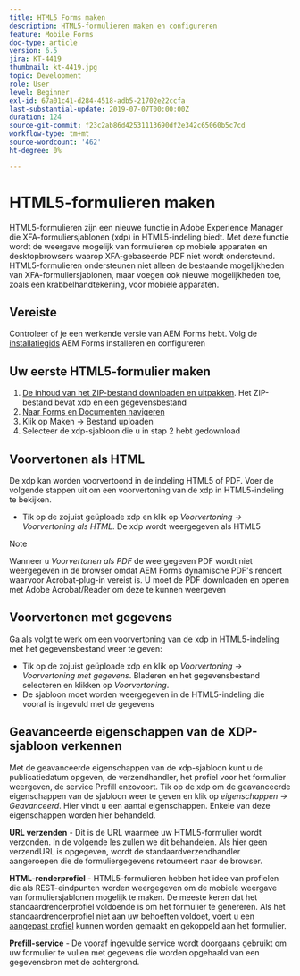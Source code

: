 ```yaml
---
title: HTML5 Forms maken
description: HTML5-formulieren maken en configureren
feature: Mobile Forms
doc-type: article
version: 6.5
jira: KT-4419
thumbnail: kt-4419.jpg
topic: Development
role: User
level: Beginner
exl-id: 67a01c41-d284-4518-adb5-21702e22ccfa
last-substantial-update: 2019-07-07T00:00:00Z
duration: 124
source-git-commit: f23c2ab86d42531113690df2e342c65060b5c7cd
workflow-type: tm+mt
source-wordcount: '462'
ht-degree: 0%

---
```


# HTML5-formulieren maken

HTML5-formulieren zijn een nieuwe functie in Adobe Experience Manager die XFA-formuliersjablonen (xdp) in HTML5-indeling biedt. Met deze functie wordt de weergave mogelijk van formulieren op mobiele apparaten en desktopbrowsers waarop XFA-gebaseerde PDF niet wordt ondersteund. HTML5-formulieren ondersteunen niet alleen de bestaande mogelijkheden van XFA-formuliersjablonen, maar voegen ook nieuwe mogelijkheden toe, zoals een krabbelhandtekening, voor mobiele apparaten.

## Vereiste

Controleer of je een werkende versie van AEM Forms hebt. Volg de [installatiegids](https://experienceleague.adobe.com/docs/experience-manager-65/forms/install-aem-forms/osgi-installation/installing-configuring-aem-forms-osgi.html) AEM Forms installeren en configureren

## Uw eerste HTML5-formulier maken

1. [De inhoud van het ZIP-bestand downloaden en uitpakken](assets/assets.zip). Het ZIP-bestand bevat xdp en een gegevensbestand
2. [Naar Forms en Documenten navigeren](http://localhost:4502/aem/forms.html/content/dam/formsanddocuments)
3. Klik op Maken -> Bestand uploaden
4. Selecteer de xdp-sjabloon die u in stap 2 hebt gedownload

## Voorvertonen als HTML

De xdp kan worden voorvertoond in de indeling HTML5 of PDF. Voer de volgende stappen uit om een voorvertoning van de xdp in HTML5-indeling te bekijken.

* Tik op de zojuist geüploade xdp en klik op _Voorvertoning -> Voorvertoning als HTML_. De xdp wordt weergegeven als HTML5

>[!NOTE]
>Wanneer u _Voorvertonen als PDF_ de weergegeven PDF wordt niet weergegeven in de browser omdat AEM Forms dynamische PDF&#39;s rendert waarvoor Acrobat-plug-in vereist is. U moet de PDF downloaden en openen met Adobe Acrobat/Reader om deze te kunnen weergeven


## Voorvertonen met gegevens

Ga als volgt te werk om een voorvertoning van de xdp in HTML5-indeling met het gegevensbestand weer te geven:

* Tik op de zojuist geüploade xdp en klik op _Voorvertoning -> Voorvertoning met gegevens_. Bladeren en het gegevensbestand selecteren en klikken op _Voorvertoning_.
* De sjabloon moet worden weergegeven in de HTML5-indeling die vooraf is ingevuld met de gegevens

## Geavanceerde eigenschappen van de XDP-sjabloon verkennen

Met de geavanceerde eigenschappen van de xdp-sjabloon kunt u de publicatiedatum opgeven, de verzendhandler, het profiel voor het formulier weergeven, de service Prefill enzovoort. Tik op de xdp om de geavanceerde eigenschappen van de sjabloon weer te geven en klik op _eigenschappen -> Geavanceerd_. Hier vindt u een aantal eigenschappen. Enkele van deze eigenschappen worden hier behandeld.

**URL verzenden** - Dit is de URL waarmee uw HTML5-formulier wordt verzonden. In de volgende les zullen we dit behandelen. Als hier geen verzendURL is opgegeven, wordt de standaardverzendhandler aangeroepen die de formuliergegevens retourneert naar de browser.

**HTML-renderprofiel** - HTML5-formulieren hebben het idee van profielen die als REST-eindpunten worden weergegeven om de mobiele weergave van formuliersjablonen mogelijk te maken. De meeste keren dat het standaardrenderprofiel voldoende is om het formulier te genereren. Als het standaardrenderprofiel niet aan uw behoeften voldoet, voert u een [aangepast profiel](https://experienceleague.adobe.com/docs/experience-manager-65/forms/html5-forms/custom-profile.html) kunnen worden gemaakt en gekoppeld aan het formulier.

**Prefill-service** - De vooraf ingevulde service wordt doorgaans gebruikt om uw formulier te vullen met gegevens die worden opgehaald van een gegevensbron met de achtergrond.
